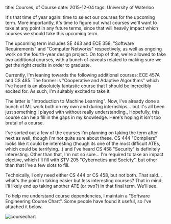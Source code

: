 title: Courses, of Course
date: 2015-12-04
tags: University of Waterloo

It's that time of year again: time to select our courses for the upcoming term.
More importantly, it's time to figure out what courses we'll want to take at any
point in any future terms, since that will heavily impact which courses we
should take this upcoming term.

The upcoming term includes SE 463 and ECE 358, "Software Requirements" and
"Computer Networks" respectively, as well as ongoing work on the fourth-year
design project. On top of that, we're allowed to take two additional courses,
with a bunch of caveats related to making sure we get the right credits in order
to graduate.

Currently, I'm leaning towards the following additional courses: ECE 457A and
CS 485. The former is "Cooperative and Adaptive Algorithms" which I've heard is
an absolutely fantastic course that I should be incredibly excited for. As such,
I'm suitably excited to take it.

The latter is "Introduction to Machine Learning". Now, I've already done a bunch
of ML work both on my own and during internships... but it's all been just
something I played with without really understanding., Hopefully, this course
can help fill in the gaps in my knowledge. Here's hoping it isn't too brutal of
a course.

I've sorted out a few of the courses I'm planning on taking the term after next
as well, though I'm not quite sure about these. CS 444 "Compilers" looks like it
could be interesting (though its one of the most difficult ATEs, which could be
terrifying...) and I've heard CS 458 "Security" is definitely interesting. Other
than that, I'm not so sure... I'm required to take an impact elective, which
I'll fill with STV 205 "Cybernetics and Society", but other than that I've a few
slots to fill.

Technically, I only need either CS 444 or CS 458, but not both. That said...
what's the point in taking easier but less interesting courses? That in mind,
I'll likely end up taking another ATE (or two?) in that final term. We'll see.

To help me understand course dependencies, I maintain a "Software Engineering
Course Chart". Some people have found it useful, so I've attached it below.

![coursechart](https://storage.googleapis.com/thekevjames-artifacts/coursechart.png)
